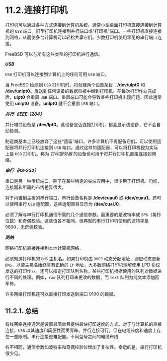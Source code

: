 # 11.2.连接打印机


打印机可以通过各种方式连接到计算机系统。通常小型桌面打印机直接连接到计算机的 `USB` 端口。旧型打印机连接到并行端口或“打印机”端口。一些打印机直接连接到网络，从而使多台计算机可以轻松共享它们。少数打印机使用罕见的串行端口连接。

FreeBSD 可以与所有这些类型的打印机进行通信。

***USB***

`USB` 打印机可以连接到计算机上的任何可用 `USB` 端口。

当 FreeBSD 检测到 `USB` 打印机时，将创建两个设备条目：**/dev/ulpt0** 和 **/dev/unlpt0**。发送到任何设备的数据将被中继到打印机。在每次打印作业完成后，**ulpt0** 会重置 `USB` 端口。重置端口可能会导致某些打印机出现问题，因此通常使用 **unlpt0** 设备。**unlpt0** 就不会重置 `USB` 端口。

***并行（IEEE-1284）***

并行端口设备是 **/dev/lpt0**。此设备是否连接打印机，都会显示该设备，它不会自动检测。

制造商基本上已经放弃了这些“遗留”端口，许多计算机不再配备它们。可以使用适配器将并行打印机连接到 `USB` 端口。通过这样的适配器，可以将打印机视为实际上是 `USB` 打印机。称为 _打印服务器_ 的设备也可用于将并行打印机直接连接到网络。

***串行（RS-232）***

串口是另一种传统端口，除了在某些特定的尖端应用中，很少用于打印机。电缆、连接器和所需的布线差异很大。

对于内置到主板的串行端口，串行设备名称是 **/dev/cuau0** 或 **/dev/cuau1**。还可以使用串行 `USB` 适配器，这些适配器将显示为 **/dev/cuaU0**。

必须了解与串行打印机通信所需的几个通信参数。最重要的是波特率或 `BPS`（每秒位数）和奇偶校验。这些值各不相同，但典型的串行打印机使用的波特率是 9600，无奇偶校验。

***网络***

网络打印机直接连接到本地计算机网络。

必须知道打印机的 `DNS` 主机名。如果打印机由 `DHCP` 动态分配地址，则应动态更新 `DNS`，以便主机名始终具有正确的 `IP` 地址。大多数网络打印机理解使用 LPD 协议发送的打印作业。还可以指定打印队列名称。某些打印机根据使用的队列对数据进行不同的处理。例如，`raw` 队列打印未更改的数据，而 `text` 队列为纯文本添加回车符。

许多网络打印机还可以直接打印发送到端口 9100 的数据。

## 11.2.1. 总结

有线网络连接通常是设置最简单且提供最快打印速度的方式。对于与计算机的直接连接，`USB` 以其速度和简便性而受青睐。并行连接可行，但在电缆长度和速度上存在一些限制。串行连接更难配置。不同型号之间的电缆布线

各不相同，通信参数如波特率和奇偶校验位增加了复杂性。幸运的是，串行打印机很少见。
